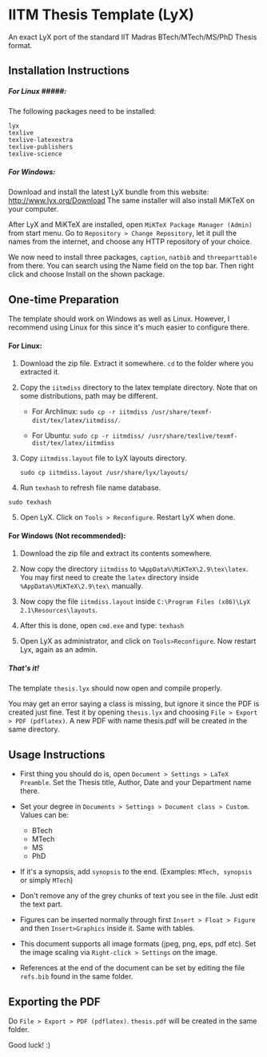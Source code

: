 IITM Thesis Template (LyX)
==========================

An exact LyX port of the standard IIT Madras BTech/MTech/MS/PhD Thesis
format.

## Installation Instructions ##

##### For Linux #####:
The following packages need to be installed:

	lyx
	texlive
	texlive-latexextra
	texlive-publishers
	texlive-science

##### For Windows: #####

Download and install the latest LyX bundle from this website: http://www.lyx.org/Download
The same installer will also install MiKTeX on your computer.

After LyX and MiKTeX are installed, open `MiKTeX Package Manager (Admin)` from start menu. Go to `Repository > Change Repository`, let it pull the names from the internet, and choose any HTTP repository of your choice.

We now need to install three packages, `caption`, `natbib` and `threeparttable` from there. You can search using the Name field on the top bar. Then right click and choose Install on the shown package.


## One-time Preparation ##

The template should work on Windows as well as Linux. However, I recommend 
using Linux for this since it's much easier to configure there.

#### For Linux: ####

1. Download the zip file. Extract it somewhere. `cd` to the folder 
  where you extracted it.
  
2. Copy the `iitmdiss` directory to the latex template directory. 
  Note that on some distributions, path may be different.
  
	- For Archlinux:
	`sudo cp -r iitmdiss /usr/share/texmf-dist/tex/latex/iitmdiss/`.
  	
	- For Ubuntu:
  	`sudo cp -r iitmdiss/ /usr/share/texlive/texmf-dist/tex/latex/iitmdiss`

3. Copy `iitmdiss.layout` file to LyX layouts directory.
	
	`sudo cp iitmdiss.layout /usr/share/lyx/layouts/`
  
4. Run `texhash` to refresh file name database.

  `sudo texhash`

5. Open LyX. Click on `Tools > Reconfigure`. Restart LyX when done.


#### For Windows (Not recommended): ####

1. Download the zip file and extract its contents somewhere.

2. Now copy the directory `iitmdiss` to `%AppData%\MiKTeX\2.9\tex\latex`. You may first need to create the `latex` directory inside `%AppData%\MiKTeX\2.9\tex\` manually.

3. Now copy the file `iitmdiss.layout` inside `C:\Program Files (x86)\LyX 2.1\Resources\layouts`.

4. After this is done, open `cmd.exe` and type: `texhash`

5. Open LyX as administrator, and click on `Tools>Reconfigure`. Now restart Lyx, again as an admin.

##### That's it! #####
The template `thesis.lyx` should now open and compile properly. 

You may get an error saying a class is missing, but ignore it since the PDF is created just fine. Test it by opening `thesis.lyx` and choosing `File > Export > PDF (pdflatex)`. A new PDF with name thesis.pdf will be created in the same directory.


## Usage Instructions ##

- First thing you should do is, open `Document > Settings > LaTeX Preamble`.
  Set the Thesis title, Author, Date and your Department name there.

- Set your degree in `Documents > Settings > Document class > Custom`. Values
  can be:
	- BTech
	- MTech
	- MS
	- PhD 
	
- If it's a synopsis, add `synopsis` to the end. 
  (Examples: `MTech, synopsis` or simply `MTech`)

- Don't remove any of the grey chunks of text you see in the file.
  Just edit the text part.

- Figures can be inserted normally through first `Insert > Float > Figure` and
  then `Insert>Graphics` inside it. Same with tables.

- This document supports all image formats (jpeg, png, eps, pdf etc).
  Set the image scaling via `Right-click > Settings` on the image.

- References at the end of the document can be set by editing the file
  `refs.bib` found in the same folder.

## Exporting the PDF ##

Do `File > Export > PDF (pdflatex)`. `thesis.pdf` will be created in the
same folder.

Good luck! :)
